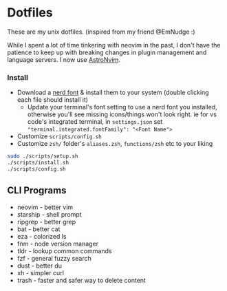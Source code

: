 # Dotfiles

These are my unix dotfiles. (inspired from my friend @EmNudge :)

While I spent a lot of time tinkering with neovim in the past, I don't have the patience to keep up with breaking changes in plugin management and language servers. I now use [AstroNvim](https://docs.astronvim.com/).

### Install

- Download a [nerd font](https://www.nerdfonts.com/font-downloads) & install them to your system (double clicking each file should install it)
  - Update your terminal's font setting to use a nerd font you installed, otherwise you'll see missing icons/things won't look right. ie for vs code's integrated terminal, in `settings.json` set `"terminal.integrated.fontFamily": "<Font Name">`
- Customize `scripts/config.sh`
- Customize `zsh/` folder's `aliases.zsh`, `functions/zsh` etc to your liking

```bash
sudo ./scripts/setup.sh
./scripts/install.sh
./scripts/config.sh
```

## CLI Programs

- neovim - better vim
- starship - shell prompt
- ripgrep - better grep
- bat - better cat
- eza - colorized ls
- fnm - node version manager
- tldr - lookup common commands
- fzf - general fuzzy search
- dust - better du
- xh - simpler curl
- trash - faster and safer way to delete content
